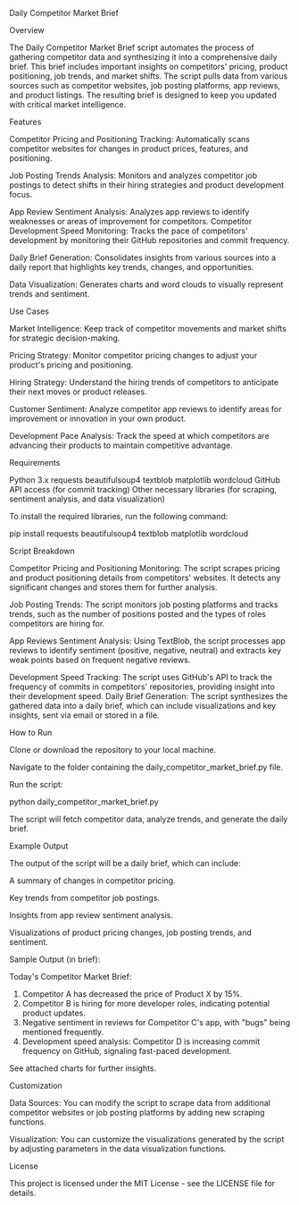 Daily Competitor Market Brief

Overview

The Daily Competitor Market Brief script automates the process of gathering competitor data and synthesizing it into a comprehensive daily brief. This brief includes important insights on competitors' pricing, product positioning, job trends, and market shifts. The script pulls data from various sources such as competitor websites, job posting platforms, app reviews, and product listings. The resulting brief is designed to keep you updated with critical market intelligence.

Features

Competitor Pricing and Positioning Tracking: Automatically scans competitor websites for changes in product prices, features, and positioning.

Job Posting Trends Analysis: Monitors and analyzes competitor job postings to detect shifts in their hiring strategies and product development focus.

App Review Sentiment Analysis: Analyzes app reviews to identify weaknesses or areas of improvement for competitors.
Competitor Development Speed Monitoring: Tracks the pace of competitors' development by monitoring their GitHub repositories and commit frequency.

Daily Brief Generation: Consolidates insights from various sources into a daily report that highlights key trends, changes, and opportunities.

Data Visualization: Generates charts and word clouds to visually represent trends and sentiment.

Use Cases

Market Intelligence: Keep track of competitor movements and market shifts for strategic decision-making.

Pricing Strategy: Monitor competitor pricing changes to adjust your product's pricing and positioning.

Hiring Strategy: Understand the hiring trends of competitors to anticipate their next moves or product releases.

Customer Sentiment: Analyze competitor app reviews to identify areas for improvement or innovation in your own product.

Development Pace Analysis: Track the speed at which competitors are advancing their products to maintain competitive 
advantage.

Requirements

Python 3.x
requests
beautifulsoup4
textblob
matplotlib
wordcloud
GitHub API access (for commit tracking)
Other necessary libraries (for scraping, sentiment analysis, and data visualization)

To install the required libraries, run the following command:

pip install requests beautifulsoup4 textblob matplotlib wordcloud

Script Breakdown

Competitor Pricing and Positioning Monitoring: The script scrapes pricing and product positioning details from competitors' websites. It detects any significant changes and stores them for further analysis.

Job Posting Trends: The script monitors job posting platforms and tracks trends, such as the number of positions posted and the types of roles competitors are hiring for.

App Reviews Sentiment Analysis: Using TextBlob, the script processes app reviews to identify sentiment (positive, negative, neutral) and extracts key weak points based on frequent negative reviews.

Development Speed Tracking: The script uses GitHub's API to track the frequency of commits in competitors' repositories, providing insight into their development speed.
Daily Brief Generation: The script synthesizes the gathered data into a daily brief, which can include visualizations and key insights, sent via email or stored in a file.

How to Run

Clone or download the repository to your local machine.

Navigate to the folder containing the daily_competitor_market_brief.py file.

Run the script:

python daily_competitor_market_brief.py

The script will fetch competitor data, analyze trends, and generate the daily brief.

Example Output

The output of the script will be a daily brief, which can include:

A summary of changes in competitor pricing.

Key trends from competitor job postings.

Insights from app review sentiment analysis.

Visualizations of product pricing changes, job posting trends, and sentiment.

Sample Output (in brief):

Today's Competitor Market Brief:

1. Competitor A has decreased the price of Product X by 15%.
2. Competitor B is hiring for more developer roles, indicating potential product updates.
3. Negative sentiment in reviews for Competitor C's app, with "bugs" being mentioned frequently.
4. Development speed analysis: Competitor D is increasing commit frequency on GitHub, signaling fast-paced development.

See attached charts for further insights.

Customization

Data Sources: You can modify the script to scrape data from additional competitor websites or job posting platforms by adding new scraping functions.

Visualization: You can customize the visualizations generated by the script by adjusting parameters in the data visualization functions.

License

This project is licensed under the MIT License - see the LICENSE file for details.